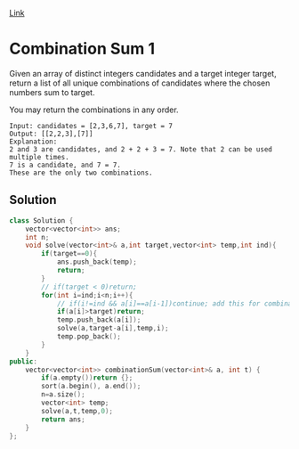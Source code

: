 [Link](https://leetcode.com/problems/combination-sum/)

# Combination Sum 1
Given an array of distinct integers candidates and a target integer target, return a list of all unique combinations of candidates where the chosen numbers sum to target. 

You may return the combinations in any order.
```
Input: candidates = [2,3,6,7], target = 7
Output: [[2,2,3],[7]]
Explanation:
2 and 3 are candidates, and 2 + 2 + 3 = 7. Note that 2 can be used multiple times.
7 is a candidate, and 7 = 7.
These are the only two combinations.
```
## Solution 
```cpp
class Solution {
    vector<vector<int>> ans;
    int n;
    void solve(vector<int>& a,int target,vector<int> temp,int ind){
        if(target==0){
            ans.push_back(temp);
            return;
        }
        // if(target < 0)return;
        for(int i=ind;i<n;i++){
            // if(i!=ind && a[i]==a[i-1])continue; add this for combination sum II question
            if(a[i]>target)return;
            temp.push_back(a[i]);
            solve(a,target-a[i],temp,i);
            temp.pop_back();
        }
    } 
public:
    vector<vector<int>> combinationSum(vector<int>& a, int t) {
        if(a.empty())return {}; 
        sort(a.begin(), a.end());
        n=a.size();
        vector<int> temp;
        solve(a,t,temp,0);
        return ans;
    }
};
```
